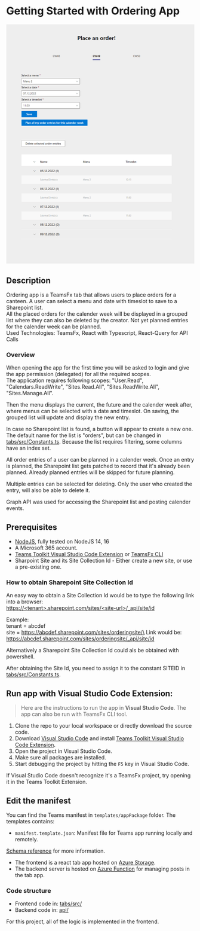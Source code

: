 # Getting Started with Ordering App
![Ordering App](images/OverviewOrderingApp.PNG)


## Description

Ordering app is a TeamsFx tab that allows users to place orders for a canteen. A user can select a menu and date with timeslot to save to a Sharepoint list. \
All the placed orders for the calender week will be displayed in a grouped list where they can also be deleted by the creator. Not yet planned entries for the calender week can be planned. \
Used Technologies: TeamsFx, React with Typescript, React-Query for API Calls

### Overview
When opening the app for the first time you will be asked to login and give the app permission (delegated) for all the required scopes.  
The application requires following scopes: "User.Read", "Calendars.ReadWrite", "Sites.Read.All", "Sites.ReadWrite.All", "Sites.Manage.All". 

Then the menu displays the current, the future and the calender week after, where menus can be selected with a date and timeslot.
On saving, the grouped list will update and display the new entry. 

In case no Sharepoint list is found, a button will appear to create a new one. The default name for the list is "orders", but can be changed in [tabs/src/Constants.ts](tabs/src/Constants.ts). 
Because the list requires filtering, some columns have an index set. 

All order entries of a user can be planned in a calender week. Once an entry is planned, the Sharepoint list gets patched to record that it's already been planned. 
Already planned entries will be skipped for future planning. 

Multiple entries can be selected for deleting. Only the user who created the entry, will also be able to delete it. 

Graph API was used for accessing the Sharepoint list and posting calender events.  

## Prerequisites
- [NodeJS](https://nodejs.org/en/), fully tested on NodeJS 14, 16
- A Microsoft 365 account.
- [Teams Toolkit Visual Studio Code Extension](https://aka.ms/teams-toolkit) or [TeamsFx CLI](https://aka.ms/teamsfx-cli)
- Sharpoint Site and its Site Collection Id - Either create a new site, or use a pre-existing one.

### How to obtain Sharepoint Site Collection Id
An easy way to obtain a Site Collection Id would be to type the following link into a browser: \
[https://\<tenant>\.sharepoint.com/sites/\<site-url>\/_api/site/id](https://<tenant>.sharepoint.com/sites/<site-url>/_api/site/id)

Example:\
tenant = abcdef\
site = https://abcdef.sharepoint.com/sites/orderingsite/\
Link would be: https://abcdef.sharepoint.com/sites/orderingsite/_api/site/id

Alternatively a Sharepoint Site Collection Id could als be obtained with powershell. 

After obtaining the Site Id, you need to assign it to the constant SITEID in [tabs/src/Constants.ts](tabs/src/Constants.ts). 



## Run app with Visual Studio Code Extension:
>Here are the instructions to run the app in **Visual Studio Code**. The app can also be run with TeamsFx CLI tool.
1. Clone the repo to your local workspace or directly download the source code.
1. Download [Visual Studio Code](https://code.visualstudio.com) and install [Teams Toolkit Visual Studio Code Extension](https://aka.ms/teams-toolkit).
1. Open the project in Visual Studio Code.
1. Make sure all packages are installed.
1. Start debugging the project by hitting the `F5` key in Visual Studio Code.

If Visual Studio Code doesn't recognize it's a TeamsFx project, try opening it in the Teams Toolkit Extension.

## Edit the manifest

You can find the Teams manifest in `templates/appPackage` folder. The templates contains:
* `manifest.template.json`: Manifest file for Teams app running locally and remotely.

[Schema reference](https://docs.microsoft.com/en-us/microsoftteams/platform/resources/schema/manifest-schema) for more information.

- The frontend is a react tab app hosted on [Azure Storage](https://docs.microsoft.com/en-us/azure/storage/).
- The backend server is hosted on [Azure Function](https://docs.microsoft.com/en-us/azure/azure-functions/) for managing posts in the tab app.


### Code structure
- Frontend code in: [tabs/src/](tabs/src/)
- Backend code in: [api/](api/)

For this project, all of the logic is implemented in the frontend.





